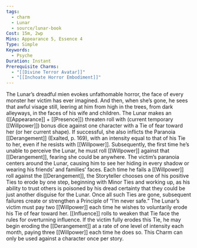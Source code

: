 ```yaml
---
tags:
  - charm
  - Lunar
  - source/lunar-book
Cost: 15m, 2wp
Mins: Appearance 5, Essence 4
Type: Simple
Keywords:
  - Psyche
Duration: Instant
Prerequisite Charms:
  - "[[Divine Terror Avatar]]"
  - "[[Inchoate Horror Embodiment]]"
---
```

The Lunar’s dreadful mien evokes unfathomable horror, the face of every monster her victim has ever imagined. And then, when she’s gone, he sees that awful visage still, leering at him from high in the trees, from dark alleyways, in the faces of his wife and children. The Lunar makes an ([[Appearance]] + [[Presence]]) threaten roll with (current temporary [[Willpower]]) bonus dice against one character with a Tie of fear toward her (or her current shape). If successful, she also inflicts the Paranoia [[Derangement]] (Exalted, p. 169), with an intensity equal to that of his Tie to her, even if he resists with [[Willpower]]. Subsequently, the first time he’s unable to perceive the Lunar, he must roll [[Willpower]] against that [[Derangement]], fearing she could be anywhere. The victim’s paranoia centers around the Lunar, causing him to see her hiding in every shadow or wearing his friends’ and families’ faces. Each time he fails a [[Willpower]] roll against the [[Derangement]], the Storyteller chooses one of his positive Ties to erode by one step, beginning with Minor Ties and working up, as his ability to trust others is poisoned by his dread certainty that they could be just another disguise for the Lunar. Once all such Ties are gone, subsequent failures create or strengthen a Principle of “I’m never safe.” The Lunar’s victim must pay two [[Willpower]] each time he wishes to voluntarily erode his Tie of fear toward her. [[Influence]] rolls to weaken that Tie face the rules for overturning influence. If the victim fully erodes this Tie, he may begin eroding the [[Derangement]] at a rate of one level of intensity each month, paying three [[Willpower]] each time he does so. This Charm can only be used against a character once per story.